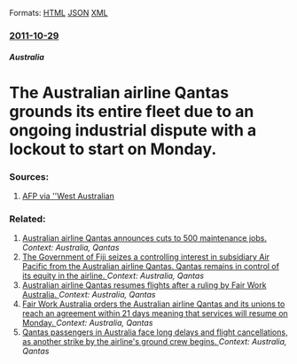 
Formats: [HTML](/news/2011/10/29/the-australian-airline-qantas-grounds-its-entire-fleet-due-to-an-ongoing-industrial-dispute-with-a-lockout-to-start-on-monday.html)  [JSON](/news/2011/10/29/the-australian-airline-qantas-grounds-its-entire-fleet-due-to-an-ongoing-industrial-dispute-with-a-lockout-to-start-on-monday.json)  [XML](/news/2011/10/29/the-australian-airline-qantas-grounds-its-entire-fleet-due-to-an-ongoing-industrial-dispute-with-a-lockout-to-start-on-monday.xml)  

### [2011-10-29](/news/2011/10/29/index.md)

##### Australia
# The Australian airline Qantas grounds its entire fleet due to an ongoing industrial dispute with a lockout to start on Monday. 




### Sources:

1. [AFP via ''West Australian](http://au.news.yahoo.com/thewest/a/-/world/11053283/qantas-grounds-entire-fleet-in-unbelievable-step/)

### Related:

1. [Australian airline Qantas announces cuts to 500 maintenance jobs. ](/news/2012/05/21/australian-airline-qantas-announces-cuts-to-500-maintenance-jobs.md) _Context: Australia, Qantas_
2. [The Government of Fiji seizes a controlling interest in subsidiary Air Pacific from the Australian airline Qantas. Qantas remains in control of its equity in the airline. ](/news/2012/03/28/the-government-of-fiji-seizes-a-controlling-interest-in-subsidiary-air-pacific-from-the-australian-airline-qantas-qantas-remains-in-control.md) _Context: Australia, Qantas_
3. [Australian airline Qantas resumes flights after a ruling by Fair Work Australia. ](/news/2011/10/31/australian-airline-qantas-resumes-flights-after-a-ruling-by-fair-work-australia.md) _Context: Australia, Qantas_
4. [Fair Work Australia orders the Australian airline Qantas and its unions to reach an agreement within 21 days meaning that services will resume on Monday. ](/news/2011/10/30/fair-work-australia-orders-the-australian-airline-qantas-and-its-unions-to-reach-an-agreement-within-21-days-meaning-that-services-will-resu.md) _Context: Australia, Qantas_
5. [Qantas passengers in Australia face long delays and flight cancellations, as another strike by the airline's ground crew begins. ](/news/2011/10/13/qantas-passengers-in-australia-face-long-delays-and-flight-cancellations-as-another-strike-by-the-airline-s-ground-crew-begins.md) _Context: Australia, Qantas_
